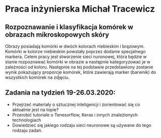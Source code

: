 # Praca inżynierska Michał Tracewicz
## Rozpoznawanie i klasyfikacja komórek w obrazach mikroskopowych skóry
Obrazy posiadają komórki w dwóch kolorach niebieskim i brązowym.
Komórki w kolorze niebieskim powstały poprzez dodanie specjalnego markera.
Celem pracy jest stworzenie sieci nuronowej, która będzie w stanie rozpoznawać
komórki w obrazie a następnie kategoryzować je w zależności od koloru. Następnie na 
tej podstawie przedstawiony zostanie wynik pokazujący proporcje komórek, które zawierają
marker (barwnik) do wszystkich komórek na zdjęciu.

## Zadania na tydzień 19-26.03.2020:
* Przejrzeć materiały o sztucznej inteligencji i zorientować się co aktualnie jest na topie?
* Przerobić tutoriale o Tenesorflow, Keras i innych znaleźionych technologiach
* Dowiedzieć się jakiego rodzaju sieci neuronowe są używane do tego rodzaju zadań.
